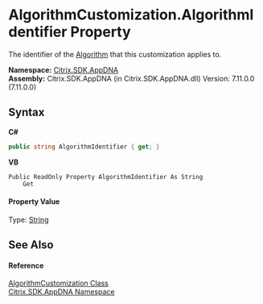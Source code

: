 # AlgorithmCustomization.AlgorithmIdentifier Property 
 

The identifier of the <a href="00083171-3db1-bd94-3ed1-e2b5477edbe0">Algorithm</a> that this customization applies to.

**Namespace:**&nbsp;[Citrix.SDK.AppDNA](index.md)<br />**Assembly:**&nbsp;Citrix.SDK.AppDNA (in Citrix.SDK.AppDNA.dll) Version: 7.11.0.0 (7.11.0.0)

## Syntax

**C#**
```csharp
public string AlgorithmIdentifier { get; }
```

**VB**
```vbnet
Public ReadOnly Property AlgorithmIdentifier As String
	Get
```


#### Property Value
Type: <a href="http://msdn2.microsoft.com/en-us/library/s1wwdcbf" target="_blank">String</a>

## See Also


#### Reference
<a href="79d274cc-1c04-ce2e-8645-c2e95bfaa706">AlgorithmCustomization Class</a><br /><a href="fe2d265b-410b-8b11-1eb4-a790e0b062bf">Citrix.SDK.AppDNA Namespace</a><br />